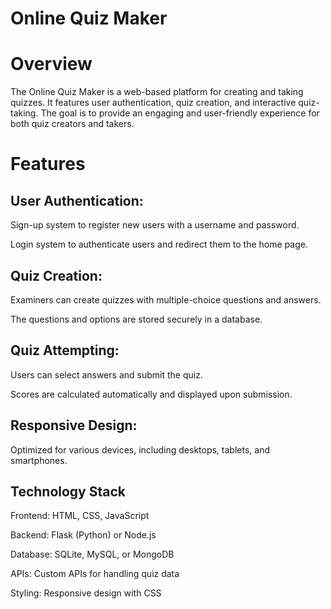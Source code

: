 # Online Quiz Maker
# Overview
The Online Quiz Maker is a web-based platform for creating and taking quizzes. It features user authentication, quiz creation, and interactive quiz-taking. The goal is to provide an engaging and user-friendly experience for both quiz creators and takers.

# Features
## User Authentication:

Sign-up system to register new users with a username and password.

Login system to authenticate users and redirect them to the home page.

## Quiz Creation:

Examiners can create quizzes with multiple-choice questions and answers.

The questions and options are stored securely in a database.

## Quiz Attempting:

Users can select answers and submit the quiz.

Scores are calculated automatically and displayed upon submission.

## Responsive Design:

Optimized for various devices, including desktops, tablets, and smartphones.

## Technology Stack
Frontend: HTML, CSS, JavaScript

Backend: Flask (Python) or Node.js

Database: SQLite, MySQL, or MongoDB

APIs: Custom APIs for handling quiz data

Styling: Responsive design with CSS
